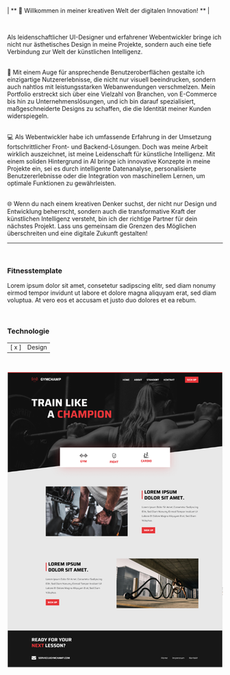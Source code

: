 | ** 🚀 Willkommen in meiner kreativen Welt der digitalen Innovation! ** 
|

<br />

Als leidenschaftlicher UI-Designer und erfahrener Webentwickler bringe ich nicht nur ästhetisches Design in meine Projekte, sondern auch eine tiefe Verbindung zur Welt der künstlichen Intelligenz.<br /><br />

🎨 Mit einem Auge für ansprechende Benutzeroberflächen gestalte ich einzigartige Nutzererlebnisse, die nicht nur visuell beeindrucken, sondern auch nahtlos mit leistungsstarken Webanwendungen verschmelzen. Mein Portfolio erstreckt sich über eine Vielzahl von Branchen, von E-Commerce bis hin zu Unternehmenslösungen, und ich bin darauf spezialisiert, maßgeschneiderte Designs zu schaffen, die die Identität meiner Kunden widerspiegeln.<br /><br />

💻 Als Webentwickler habe ich umfassende Erfahrung in der Umsetzung fortschrittlicher Front- und Backend-Lösungen. Doch was meine Arbeit wirklich auszeichnet, ist meine Leidenschaft für künstliche Intelligenz. Mit einem soliden Hintergrund in AI bringe ich innovative Konzepte in meine Projekte ein, sei es durch intelligente Datenanalyse, personalisierte Benutzererlebnisse oder die Integration von maschinellem Lernen, um optimale Funktionen zu gewährleisten.<br /><br />

🌐 Wenn du nach einem kreativen Denker suchst, der nicht nur Design und Entwicklung beherrscht, sondern auch die transformative Kraft der künstlichen Intelligenz versteht, bin ich der richtige Partner für dein nächstes Projekt. Lass uns gemeinsam die Grenzen des Möglichen überschreiten und eine digitale Zukunft gestalten!
<br />

<hr />

<br />

### Fitnesstemplate
Lorem ipsum dolor sit amet, consetetur sadipscing elitr, sed diam nonumy eirmod tempor invidunt ut labore et dolore magna aliquyam erat, sed diam voluptua. At vero eos et accusam et justo duo dolores et ea rebum.

<br />

### Technologie
|  |  |
| :---: | --- |
| [ x ] | Design |

<br />

![Beispielbild](https://github.com/daniel-pixit/portfolio/blob/main/fitness.png)

